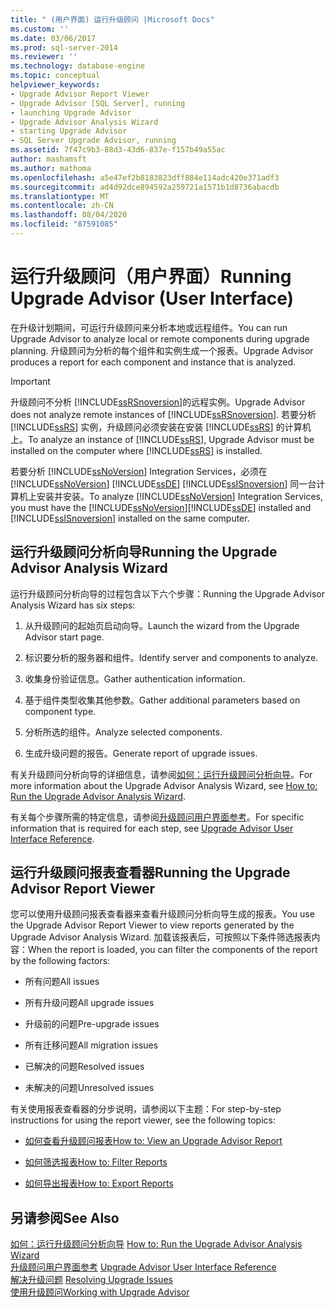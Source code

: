 ```yaml
---
title: " (用户界面) 运行升级顾问 |Microsoft Docs"
ms.custom: ''
ms.date: 03/06/2017
ms.prod: sql-server-2014
ms.reviewer: ''
ms.technology: database-engine
ms.topic: conceptual
helpviewer_keywords:
- Upgrade Advisor Report Viewer
- Upgrade Advisor [SQL Server], running
- launching Upgrade Advisor
- Upgrade Advisor Analysis Wizard
- starting Upgrade Advisor
- SQL Server Upgrade Advisor, running
ms.assetid: 7f47c9b3-88d3-43d6-837e-f157b49a55ac
author: mashamsft
ms.author: mathoma
ms.openlocfilehash: a5e47ef2b8183823dff884e114adc420e371adf3
ms.sourcegitcommit: ad4d92dce894592a259721a1571b1d8736abacdb
ms.translationtype: MT
ms.contentlocale: zh-CN
ms.lasthandoff: 08/04/2020
ms.locfileid: "87591085"
---
```

# <a name="running-upgrade-advisor-user-interface"></a><span data-ttu-id="39633-102">运行升级顾问（用户界面）</span><span class="sxs-lookup"><span data-stu-id="39633-102">Running Upgrade Advisor (User Interface)</span></span>
  <span data-ttu-id="39633-103">在升级计划期间，可运行升级顾问来分析本地或远程组件。</span><span class="sxs-lookup"><span data-stu-id="39633-103">You can run Upgrade Advisor to analyze local or remote components during upgrade planning.</span></span> <span data-ttu-id="39633-104">升级顾问为分析的每个组件和实例生成一个报表。</span><span class="sxs-lookup"><span data-stu-id="39633-104">Upgrade Advisor produces a report for each component and instance that is analyzed.</span></span>  
  
> [!IMPORTANT]  
>  <span data-ttu-id="39633-105">升级顾问不分析 [!INCLUDE[ssRSnoversion](../../includes/ssrsnoversion-md.md)]的远程实例。</span><span class="sxs-lookup"><span data-stu-id="39633-105">Upgrade Advisor does not analyze remote instances of [!INCLUDE[ssRSnoversion](../../includes/ssrsnoversion-md.md)].</span></span> <span data-ttu-id="39633-106">若要分析 [!INCLUDE[ssRS](../../includes/ssrs.md)] 实例，升级顾问必须安装在安装 [!INCLUDE[ssRS](../../includes/ssrs.md)] 的计算机上。</span><span class="sxs-lookup"><span data-stu-id="39633-106">To analyze an instance of [!INCLUDE[ssRS](../../includes/ssrs.md)], Upgrade Advisor must be installed on the computer where [!INCLUDE[ssRS](../../includes/ssrs.md)] is installed.</span></span>  
>   
>  <span data-ttu-id="39633-107">若要分析 [!INCLUDE[ssNoVersion](../../includes/ssnoversion-md.md)] Integration Services，必须在 [!INCLUDE[ssNoVersion](../../includes/ssnoversion-md.md)] [!INCLUDE[ssDE](../../includes/ssde-md.md)] [!INCLUDE[ssISnoversion](../../includes/ssisnoversion-md.md)] 同一台计算机上安装并安装。</span><span class="sxs-lookup"><span data-stu-id="39633-107">To analyze [!INCLUDE[ssNoVersion](../../includes/ssnoversion-md.md)] Integration Services, you must have the [!INCLUDE[ssNoVersion](../../includes/ssnoversion-md.md)][!INCLUDE[ssDE](../../includes/ssde-md.md)] installed and [!INCLUDE[ssISnoversion](../../includes/ssisnoversion-md.md)] installed on the same computer.</span></span>  
  
## <a name="running-the-upgrade-advisor-analysis-wizard"></a><span data-ttu-id="39633-108">运行升级顾问分析向导</span><span class="sxs-lookup"><span data-stu-id="39633-108">Running the Upgrade Advisor Analysis Wizard</span></span>  
 <span data-ttu-id="39633-109">运行升级顾问分析向导的过程包含以下六个步骤：</span><span class="sxs-lookup"><span data-stu-id="39633-109">Running the Upgrade Advisor Analysis Wizard has six steps:</span></span>  
  
1.  <span data-ttu-id="39633-110">从升级顾问的起始页启动向导。</span><span class="sxs-lookup"><span data-stu-id="39633-110">Launch the wizard from the Upgrade Advisor start page.</span></span>  
  
2.  <span data-ttu-id="39633-111">标识要分析的服务器和组件。</span><span class="sxs-lookup"><span data-stu-id="39633-111">Identify server and components to analyze.</span></span>  
  
3.  <span data-ttu-id="39633-112">收集身份验证信息。</span><span class="sxs-lookup"><span data-stu-id="39633-112">Gather authentication information.</span></span>  
  
4.  <span data-ttu-id="39633-113">基于组件类型收集其他参数。</span><span class="sxs-lookup"><span data-stu-id="39633-113">Gather additional parameters based on component type.</span></span>  
  
5.  <span data-ttu-id="39633-114">分析所选的组件。</span><span class="sxs-lookup"><span data-stu-id="39633-114">Analyze selected components.</span></span>  
  
6.  <span data-ttu-id="39633-115">生成升级问题的报告。</span><span class="sxs-lookup"><span data-stu-id="39633-115">Generate report of upgrade issues.</span></span>  
  
 <span data-ttu-id="39633-116">有关升级顾问分析向导的详细信息，请参阅[如何：运行升级顾问分析向导](../../../2014/sql-server/install/how-to-run-the-upgrade-advisor-analysis-wizard.md)。</span><span class="sxs-lookup"><span data-stu-id="39633-116">For more information about the Upgrade Advisor Analysis Wizard, see [How to: Run the Upgrade Advisor Analysis Wizard](../../../2014/sql-server/install/how-to-run-the-upgrade-advisor-analysis-wizard.md).</span></span>  
  
 <span data-ttu-id="39633-117">有关每个步骤所需的特定信息，请参阅[升级顾问用户界面参考](../../../2014/sql-server/install/upgrade-advisor-user-interface-reference.md)。</span><span class="sxs-lookup"><span data-stu-id="39633-117">For specific information that is required for each step, see [Upgrade Advisor User Interface Reference](../../../2014/sql-server/install/upgrade-advisor-user-interface-reference.md).</span></span>  
  
## <a name="running-the-upgrade-advisor-report-viewer"></a><span data-ttu-id="39633-118">运行升级顾问报表查看器</span><span class="sxs-lookup"><span data-stu-id="39633-118">Running the Upgrade Advisor Report Viewer</span></span>  
 <span data-ttu-id="39633-119">您可以使用升级顾问报表查看器来查看升级顾问分析向导生成的报表。</span><span class="sxs-lookup"><span data-stu-id="39633-119">You use the Upgrade Advisor Report Viewer to view reports generated by the Upgrade Advisor Analysis Wizard.</span></span> <span data-ttu-id="39633-120">加载该报表后，可按照以下条件筛选报表内容：</span><span class="sxs-lookup"><span data-stu-id="39633-120">When the report is loaded, you can filter the components of the report by the following factors:</span></span>  
  
-   <span data-ttu-id="39633-121">所有问题</span><span class="sxs-lookup"><span data-stu-id="39633-121">All issues</span></span>  
  
-   <span data-ttu-id="39633-122">所有升级问题</span><span class="sxs-lookup"><span data-stu-id="39633-122">All upgrade issues</span></span>  
  
-   <span data-ttu-id="39633-123">升级前的问题</span><span class="sxs-lookup"><span data-stu-id="39633-123">Pre-upgrade issues</span></span>  
  
-   <span data-ttu-id="39633-124">所有迁移问题</span><span class="sxs-lookup"><span data-stu-id="39633-124">All migration issues</span></span>  
  
-   <span data-ttu-id="39633-125">已解决的问题</span><span class="sxs-lookup"><span data-stu-id="39633-125">Resolved issues</span></span>  
  
-   <span data-ttu-id="39633-126">未解决的问题</span><span class="sxs-lookup"><span data-stu-id="39633-126">Unresolved issues</span></span>  
  
 <span data-ttu-id="39633-127">有关使用报表查看器的分步说明，请参阅以下主题：</span><span class="sxs-lookup"><span data-stu-id="39633-127">For step-by-step instructions for using the report viewer, see the following topics:</span></span>  
  
-   [<span data-ttu-id="39633-128">如何查看升级顾问报表</span><span class="sxs-lookup"><span data-stu-id="39633-128">How to: View an Upgrade Advisor Report</span></span>](../../../2014/sql-server/install/how-to-view-an-upgrade-advisor-report.md)  
  
-   [<span data-ttu-id="39633-129">如何筛选报表</span><span class="sxs-lookup"><span data-stu-id="39633-129">How to: Filter Reports</span></span>](../../../2014/sql-server/install/how-to-filter-reports.md)  
  
-   [<span data-ttu-id="39633-130">如何导出报表</span><span class="sxs-lookup"><span data-stu-id="39633-130">How to: Export Reports</span></span>](../../../2014/sql-server/install/how-to-export-reports.md)  
  
## <a name="see-also"></a><span data-ttu-id="39633-131">另请参阅</span><span class="sxs-lookup"><span data-stu-id="39633-131">See Also</span></span>  
 <span data-ttu-id="39633-132">[如何：运行升级顾问分析向导](../../../2014/sql-server/install/how-to-run-the-upgrade-advisor-analysis-wizard.md) </span><span class="sxs-lookup"><span data-stu-id="39633-132">[How to: Run the Upgrade Advisor Analysis Wizard](../../../2014/sql-server/install/how-to-run-the-upgrade-advisor-analysis-wizard.md) </span></span>  
 <span data-ttu-id="39633-133">[升级顾问用户界面参考](../../../2014/sql-server/install/upgrade-advisor-user-interface-reference.md) </span><span class="sxs-lookup"><span data-stu-id="39633-133">[Upgrade Advisor User Interface Reference](../../../2014/sql-server/install/upgrade-advisor-user-interface-reference.md) </span></span>  
 <span data-ttu-id="39633-134">[解决升级问题](../../../2014/sql-server/install/resolving-upgrade-issues.md) </span><span class="sxs-lookup"><span data-stu-id="39633-134">[Resolving Upgrade Issues](../../../2014/sql-server/install/resolving-upgrade-issues.md) </span></span>  
 [<span data-ttu-id="39633-135">使用升级顾问</span><span class="sxs-lookup"><span data-stu-id="39633-135">Working with Upgrade Advisor</span></span>](../../../2014/sql-server/install/working-with-upgrade-advisor.md)  
  
  
